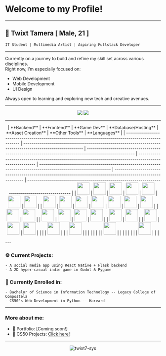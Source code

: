 # Welcome to my Profile!

<hr>

## 👤 Twixt Tamera   [ Male, 21 ]

    IT Student | Multimedia Artist | Aspiring Fullstack Developer
<hr>

Currently on a journey to build and refine my skill set across various disciplines.  
Right now, I’m especially focused on:

- Web Development  
- Mobile Development  
- UI Design

Always open to learning and exploring new tech and creative avenues.

<hr>
<p align="center">
<img src="https://github-readme-stats.vercel.app/api/top-langs/?username=twixt7-sys&layout=compact&theme=tokyonight&hide_border=true" />
<img src="https://github-readme-streak-stats.herokuapp.com/?user=twixt7-sys&theme=tokyonight&hide_border=true" />
</p>
<hr>
<p align="center">
| **Backend**                                                                                            | **Frontend**                                                                                                 | **Game Dev**                                                                                           | **Database/Hosting**                                                                                     | **Asset Creation**                                                                                                 | **Other Tools**                                                                                                | **Languages**                                                                                      |
| ------------------------------------------------------------------------------------------------------ | ------------------------------------------------------------------------------------------------------------ | ------------------------------------------------------------------------------------------------------ | -------------------------------------------------------------------------------------------------------- | ------------------------------------------------------------------------------------------------------------------ | -------------------------------------------------------------------------------------------------------------- | -------------------------------------------------------------------------------------------------- |
| <img src="https://cdn.jsdelivr.net/gh/devicons/devicon/icons/python/python-original.svg" width="40" /> | <img src="https://cdn.jsdelivr.net/gh/devicons/devicon/icons/react/react-original.svg" width="40" />         | <img src="https://cdn.jsdelivr.net/gh/devicons/devicon/icons/pygame/pygame-original.svg" width="40" /> | <img src="https://raw.githubusercontent.com/get-icon/geticon/master/icons/railway.svg" width="40" />     | <img src="https://cdn.jsdelivr.net/gh/devicons/devicon/icons/photoshop/photoshop-plain.svg" width="40" />          | <img src="https://cdn.jsdelivr.net/gh/devicons/devicon/icons/git/git-original.svg" width="40" />               | <img src="https://cdn.jsdelivr.net/gh/devicons/devicon/icons/java/java-original.svg" width="40" /> |
| <img src="https://cdn.jsdelivr.net/gh/devicons/devicon/icons/flask/flask-original.svg" width="40" />   | <img src="https://cdn.jsdelivr.net/gh/devicons/devicon/icons/bootstrap/bootstrap-original.svg" width="40" /> | <img src="https://cdn.jsdelivr.net/gh/devicons/devicon/icons/godot/godot-original.svg" width="40" />   | <img src="https://raw.githubusercontent.com/get-icon/geticon/master/icons/planetscale.svg" width="40" /> | <img src="https://cdn.jsdelivr.net/gh/devicons/devicon/icons/premierepro/premierepro-original.svg" width="40" />   | <img src="https://cdn.jsdelivr.net/gh/devicons/devicon/icons/vscode/vscode-original.svg" width="40" />         | <img src="https://cdn.jsdelivr.net/gh/devicons/devicon/icons/php/php-original.svg" width="40" />   |
| <img src="https://cdn.jsdelivr.net/gh/devicons/devicon/icons/django/django-plain.svg" width="40" />    | <img src="https://cdn.jsdelivr.net/gh/devicons/devicon/icons/sass/sass-original.svg" width="40" />           |                                                                                                        | <img src="https://cdn.jsdelivr.net/gh/devicons/devicon/icons/mariadb/mariadb-original.svg" width="40" /> | <img src="https://cdn.jsdelivr.net/gh/devicons/devicon/icons/canva/canva-original.svg" width="40" />               | <img src="https://cdn.jsdelivr.net/gh/devicons/devicon/icons/powershell/powershell-original.svg" width="40" /> | <img src="https://cdn.jsdelivr.net/gh/devicons/devicon/icons/java/java-original.svg" width="40" /> |
| <img src="https://cdn.jsdelivr.net/gh/devicons/devicon/icons/mysql/mysql-original.svg" width="40" />   | <img src="https://cdn.jsdelivr.net/gh/devicons/devicon/icons/html5/html5-original.svg" width="40" />         |                                                                                                        | <img src="https://cdn.jsdelivr.net/gh/devicons/devicon/icons/firebase/firebase-plain.svg" width="40" />  | <img src="https://cdn.jsdelivr.net/gh/devicons/devicon/icons/aftereffects/aftereffects-original.svg" width="40" /> | <img src="https://cdn.jsdelivr.net/gh/devicons/devicon/icons/arduino/arduino-original.svg" width="40" />       |                                                                                                    |
|                                                                                                        | <img src="https://cdn.jsdelivr.net/gh/devicons/devicon/icons/css3/css3-original.svg" width="40" />           |                                                                                                        |                                                                                                          | <img src="https://cdn.jsdelivr.net/gh/devicons/devicon/icons/lightroom/lightroom-original.svg" width="40" />       |                                                                                                                |                                                                                                    |
|                                                                                                        |                                                                                                              |                                                                                                        |                                                                                                          | <img src="https://cdn.jsdelivr.net/gh/devicons/devicon/icons/blender/blender-original.svg" width="40" />           |                                                                                                                |                                                                                                    |
|                                                                                                        |                                                                                                              |                                                                                                        |                                                                                                          | <img src="https://cdn.jsdelivr.net/gh/devicons/devicon/icons/aseprite/aseprite-original.svg" width="40" />         |                                                                                                                |                                                                                                    |
</p>
---

### ⚙️ Current Projects:
    - A social media app using React Native + Flask backend
    - A 2D hyper-casual indie game in Godot & Pygame

### 📖 Currently Enrolled in:
    - Bachelor of Science in Information Technology -- Legacy College of Compostela
    - CS50's Web Development in Python -- Harvard

---

### More about me:
- 📔 Portfolio: [Coming soon!]
- 📕 CS50 Projects: [Click here!](https://submit.cs50.io/users/twixt7-sys)

---

<p align="center">
  <img src="https://komarev.com/ghpvc/?username=twixt7-sys&label=Profile%20Views&color=blueviolet&style=flat" alt="twixt7-sys" />
</p>

